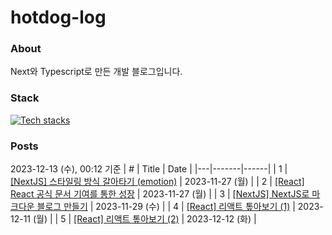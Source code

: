 # hotdog-log

### About
Next와 Typescript로 만든 개발 블로그입니다.

### Stack
[![Tech stacks](https://skillicons.dev/icons?i=ts,nextjs,vercel,emotion)](https://skillicons.dev)

<!-- START_POSTS -->
### Posts
2023-12-13 (수), 00:12 기준
| # | Title | Date |
|---|-------|------|
| 1 | [[NextJS] 스타일링 방식 갈아타기 (emotion)](https://hotjae.com/posts/nextjs-styling-tool) | 2023-11-27 (월) |
| 2 | [[React] React 공식 문서 기여를 통한 성장](https://hotjae.com/posts/contribute-to-react-document) | 2023-11-27 (월) |
| 3 | [[NextJS] NextJS로 마크다운 블로그 만들기](https://hotjae.com/posts/nextjs-markdown-blog) | 2023-11-29 (수) |
| 4 | [[React] 리액트 톺아보기 (1)](https://hotjae.com/posts/react-deep-dive-1) | 2023-12-11 (월) |
| 5 | [[React] 리액트 톺아보기 (2)](https://hotjae.com/posts/react-deep-dive-2) | 2023-12-12 (화) |
<!-- END_POSTS -->